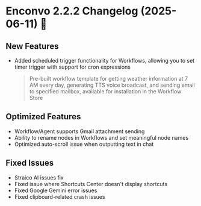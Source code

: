 # Enconvo 2.2.2 Changelog (2025-06-11) 🚀

## New Features

- Added scheduled trigger functionality for Workflows, allowing you to set timer trigger with support for cron expressions
  > Pre-built workflow template for getting weather information at 7 AM every day, generating TTS voice broadcast, and sending email to specified mailbox, available for installation in the Workflow Store

## Optimized Features

- Workflow/Agent supports Gmail attachment sending
- Ability to rename nodes in Workflows and set meaningful node names
- Optimized auto-scroll issue when outputting text in chat

## Fixed Issues

- Straico AI issues fix
- Fixed issue where Shortcuts Center doesn't display shortcuts
- Fixed Google Gemini error issues
- Fixed clipboard-related crash issues